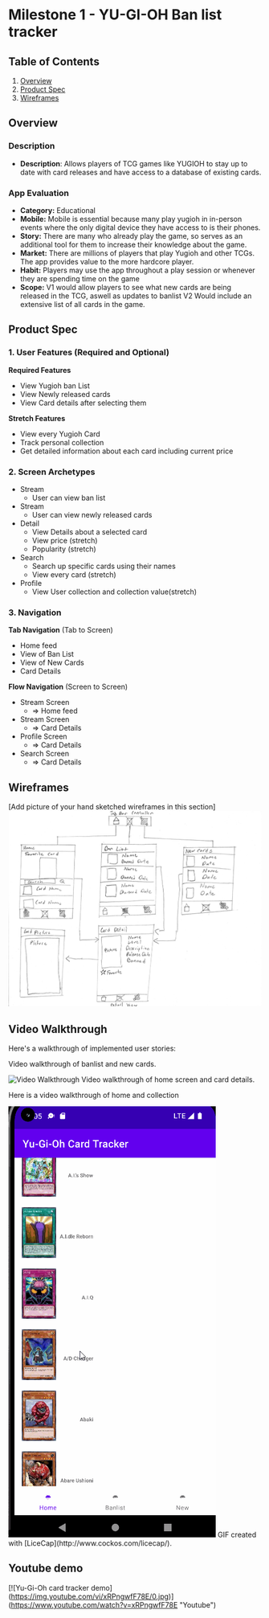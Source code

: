 # Milestone 1 - YU-GI-OH Ban list tracker

## Table of Contents

1. [Overview](#Overview)
1. [Product Spec](#Product-Spec)
1. [Wireframes](#Wireframes)

## Overview

### Description

- **Description**: Allows players of TCG games like YUGIOH to stay up to date with card releases and have access to a database of existing cards. 

### App Evaluation

 - **Category:** Educational
 - **Mobile:** Mobile is essential because many play yugioh in in-person events where the only digital device they have access to is their phones.
 - **Story:** There are many who already play the game, so serves as an additional tool for them to increase their knowledge about the game. 
 - **Market:** There are millions of players that play Yugioh and other TCGs. The app provides value to the more hardcore player. 
 - **Habit:** Players may use the app throughout a play session or whenever they are spending time on the game
 - **Scope:** V1 would allow players to see what new cards are being released in the TCG, aswell as updates to banlist V2 Would include an extensive list of all cards in the game. 

## Product Spec

### 1. User Features (Required and Optional)

**Required Features**

* View Yugioh ban List
* View Newly released cards
* View Card details after selecting them

**Stretch Features**

* View every Yugioh Card
* Track personal collection
* Get detailed information about each card including current price

### 2. Screen Archetypes

- Stream
  - User can view ban list
- Stream
  - User can view newly released cards
- Detail
  - View Details about a selected card
  - View price (stretch)
  - Popularity (stretch)
- Search
  - Search up specific cards using their names
  - View every card (stretch)
- Profile
  - View User collection and collection value(stretch)

### 3. Navigation

**Tab Navigation** (Tab to Screen)

* Home feed
* View of Ban List
* View of New Cards
* Card Details

**Flow Navigation** (Screen to Screen)

- Stream Screen
    - => Home feed
- Stream Screen
    - => Card Details
- Profile Screen
    - => Card Details
- Search Screen
    - => Card Details

## Wireframes

[Add picture of your hand sketched wireframes in this section]
<img src="https://github.com/Group23CardTracker/Yugioh-Card-Tracker/blob/main/wireframes.jpg" width=600>

## Video Walkthrough

Here's a walkthrough of implemented user stories:

Video walkthrough of banlist and new cards.

<img src='https://i.imgur.com/LVBbjUV.gif' title='Video Walkthrough' width='' alt='Video Walkthrough' />
Video walkthrough of home screen and card details.


Here is a video walkthrough of home and collection

<img src='https://github.com/Group23CardTracker/Yugioh-Card-Tracker/blob/vector/walkthrough.gif' title='Video Walkthrough2' width='' alt='Video Walkthrough2' />
GIF created with [LiceCap](http://www.cockos.com/licecap/).

## Youtube demo
[![Yu-Gi-Oh card tracker demo]
(https://img.youtube.com/vi/xRPngwfF78E/0.jpg)]
(https://www.youtube.com/watch?v=xRPngwfF78E "Youtube")
